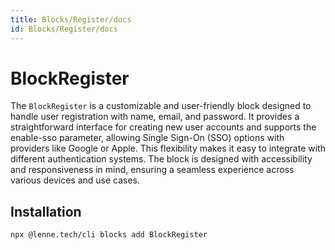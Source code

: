 ```yaml
---
title: Blocks/Register/docs
id: Blocks/Register/docs
---
```


# BlockRegister

The `BlockRegister` is a customizable and user-friendly block designed to handle user registration with name, email, and
password. It provides a straightforward interface for creating new user accounts and supports the enable-sso parameter,
allowing Single Sign-On (SSO) options with providers like Google or Apple. This flexibility makes it easy to integrate
with different authentication systems. The block is designed with accessibility and responsiveness in mind, ensuring a
seamless experience across various devices and use cases.

## Installation

```bash
npx @lenne.tech/cli blocks add BlockRegister
```
